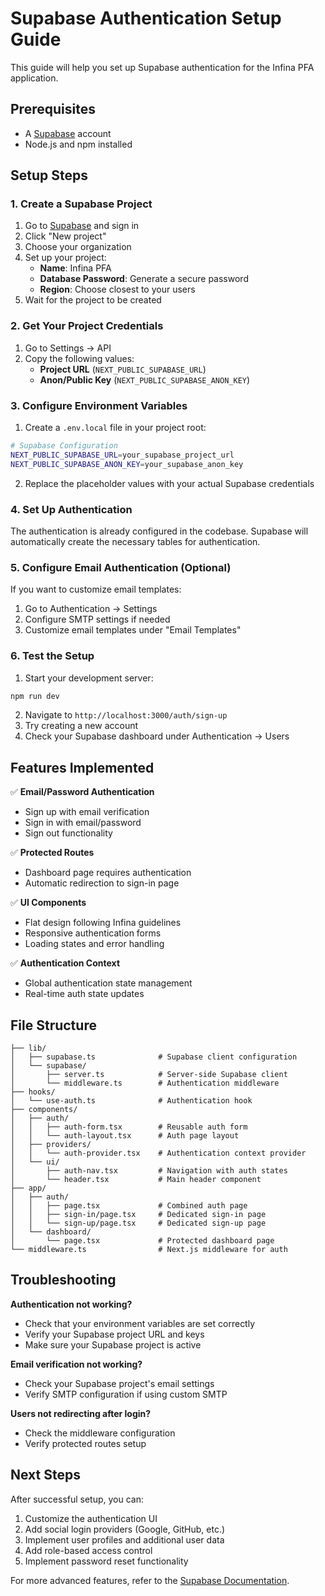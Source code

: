 # Supabase Authentication Setup Guide

This guide will help you set up Supabase authentication for the Infina PFA application.

## Prerequisites

- A [Supabase](https://supabase.com) account
- Node.js and npm installed

## Setup Steps

### 1. Create a Supabase Project

1. Go to [Supabase](https://supabase.com) and sign in
2. Click "New project"
3. Choose your organization
4. Set up your project:
   - **Name**: Infina PFA
   - **Database Password**: Generate a secure password
   - **Region**: Choose closest to your users
5. Wait for the project to be created

### 2. Get Your Project Credentials

1. Go to Settings → API
2. Copy the following values:
   - **Project URL** (`NEXT_PUBLIC_SUPABASE_URL`)
   - **Anon/Public Key** (`NEXT_PUBLIC_SUPABASE_ANON_KEY`)

### 3. Configure Environment Variables

1. Create a `.env.local` file in your project root:

```bash
# Supabase Configuration
NEXT_PUBLIC_SUPABASE_URL=your_supabase_project_url
NEXT_PUBLIC_SUPABASE_ANON_KEY=your_supabase_anon_key
```

2. Replace the placeholder values with your actual Supabase credentials

### 4. Set Up Authentication

The authentication is already configured in the codebase. Supabase will automatically create the necessary tables for authentication.

### 5. Configure Email Authentication (Optional)

If you want to customize email templates:

1. Go to Authentication → Settings
2. Configure SMTP settings if needed
3. Customize email templates under "Email Templates"

### 6. Test the Setup

1. Start your development server:

```bash
npm run dev
```

2. Navigate to `http://localhost:3000/auth/sign-up`
3. Try creating a new account
4. Check your Supabase dashboard under Authentication → Users

## Features Implemented

✅ **Email/Password Authentication**

- Sign up with email verification
- Sign in with email/password
- Sign out functionality

✅ **Protected Routes**

- Dashboard page requires authentication
- Automatic redirection to sign-in page

✅ **UI Components**

- Flat design following Infina guidelines
- Responsive authentication forms
- Loading states and error handling

✅ **Authentication Context**

- Global authentication state management
- Real-time auth state updates

## File Structure

```
├── lib/
│   ├── supabase.ts              # Supabase client configuration
│   └── supabase/
│       ├── server.ts            # Server-side Supabase client
│       └── middleware.ts        # Authentication middleware
├── hooks/
│   └── use-auth.ts              # Authentication hook
├── components/
│   ├── auth/
│   │   ├── auth-form.tsx        # Reusable auth form
│   │   └── auth-layout.tsx      # Auth page layout
│   ├── providers/
│   │   └── auth-provider.tsx    # Authentication context provider
│   └── ui/
│       ├── auth-nav.tsx         # Navigation with auth states
│       └── header.tsx           # Main header component
├── app/
│   ├── auth/
│   │   ├── page.tsx             # Combined auth page
│   │   ├── sign-in/page.tsx     # Dedicated sign-in page
│   │   └── sign-up/page.tsx     # Dedicated sign-up page
│   └── dashboard/
│       └── page.tsx             # Protected dashboard page
└── middleware.ts                # Next.js middleware for auth
```

## Troubleshooting

**Authentication not working?**

- Check that your environment variables are set correctly
- Verify your Supabase project URL and keys
- Make sure your Supabase project is active

**Email verification not working?**

- Check your Supabase project's email settings
- Verify SMTP configuration if using custom SMTP

**Users not redirecting after login?**

- Check the middleware configuration
- Verify protected routes setup

## Next Steps

After successful setup, you can:

1. Customize the authentication UI
2. Add social login providers (Google, GitHub, etc.)
3. Implement user profiles and additional user data
4. Add role-based access control
5. Implement password reset functionality

For more advanced features, refer to the [Supabase Documentation](https://supabase.com/docs).
